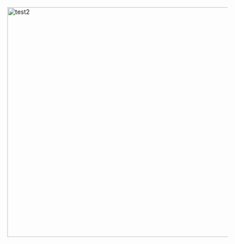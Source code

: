 <img width="526" alt="test2" src="https://github.com/user-attachments/assets/aba56a4b-5baf-4788-ae47-dc18d6335fad" />
